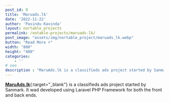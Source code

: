 ```yaml
---
post_id: 9
title: 'Maruads.lk'
date: '2022-11-22'
author: 'Pasindu Kavinda'
layout: nortable_projects 
permalink: /notable-projects/maruads-lk/
post_image: "assets/img/nortable_project/maruads_lk.webp"
button: "Read More +"
width: "800"
height: "400"
categories:
    - ''
# seo
description : "MaruAds.lk is a classifieds ads project started by Sanmark. It wad developed using Laravel PHP Framework for both the front and back ends."
---
```


[**MaruAds.lk**](https://maruads.lk/){:target="_blank"}  is a classifieds ads project started by Sanmark. It wad developed using Laravel PHP Framework for both the front and back ends.
